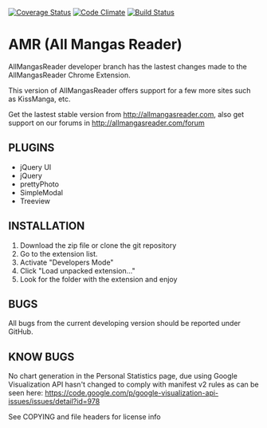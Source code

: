 [![Coverage Status](https://coveralls.io/repos/AllMangasReader-dev/AMR/badge.png)](https://coveralls.io/r/AllMangasReader-dev/AMR) [![Code Climate](https://codeclimate.com/github/AllMangasReader-dev/AMR.png)](https://codeclimate.com/github/AllMangasReader-dev/AMR) [![Build Status](https://travis-ci.org/AllMangasReader-dev/AMR.svg?branch=develop)](https://travis-ci.org/AllMangasReader-dev/AMR)

AMR (All Mangas Reader)
===
AllMangasReader developer branch has the lastest changes made
to the AllMangasReader Chrome Extension.

This version of AllMangasReader offers support for a few more sites such as KissManga, etc.

Get the lastest stable version from http://allmangasreader.com,
also get support on our forums in http://allmangasreader.com/forum

PLUGINS
-------------
* jQuery UI
* jQuery
* prettyPhoto
* SimpleModal
* Treeview
  
INSTALLATION
-------------

1. Download the zip file or clone the git repository
2. Go to the extension list.
3. Activate "Developers Mode"
4. Click "Load unpacked extension…"
5. Look for the folder with the extension and enjoy

BUGS
-------------
All bugs from the current developing version should be
reported under GitHub.

KNOW BUGS
----------
No chart generation in the Personal Statistics page,
due using Google Visualization API hasn't changed to
comply with manifest v2 rules as can be seen here:
https://code.google.com/p/google-visualization-api-issues/issues/detail?id=978

See COPYING and file headers for license info
